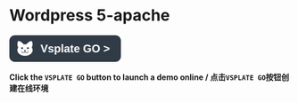 # Wordpress 5-apache

<a href="https://www.vsplate.com/?docker-compose=https://github.com/vsplate/dcenvs/wordpress/5-apache"><img alt="VSPLATE GO" src="https://raw.githubusercontent.com/vsplate/images/master/vsgo_btn.png" width="200px"></a>

**Click the `VSPLATE GO` button to launch a demo online / 点击`VSPLATE GO`按钮创建在线环境**